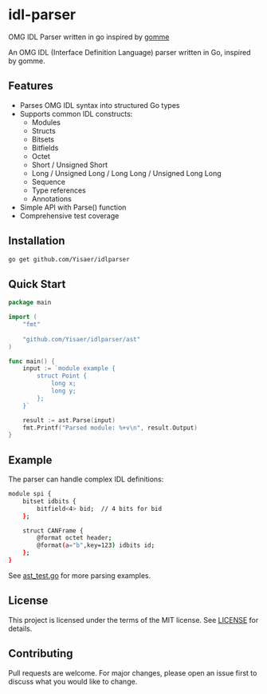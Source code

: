 # idl-parser

OMG IDL Parser written in go inspired by [gomme](https://github.com/oleiade/gomme)

An OMG IDL (Interface Definition Language) parser written in Go, inspired by gomme.

## Features
* Parses OMG IDL syntax into structured Go types
* Supports common IDL constructs:
  * Modules
  * Structs
  * Bitsets
  * Bitfields
  * Octet
  * Short / Unsigned Short
  * Long / Unsigned Long / Long Long / Unsigned Long Long
  * Sequence
  * Type references
  * Annotations
* Simple API with Parse() function
* Comprehensive test coverage

## Installation

```bash
go get github.com/Yisaer/idlparser
```

## Quick Start

```go
package main

import (
	"fmt"
	
	"github.com/Yisaer/idlparser/ast"
)

func main() {
	input := `module example {
		struct Point {
			long x;
			long y;
		};
	}`

	result := ast.Parse(input)
	fmt.Printf("Parsed module: %+v\n", result.Output)
}
```

## Example

The parser can handle complex IDL definitions:

```bash
module spi {
	bitset idbits {
		bitfield<4> bid;  // 4 bits for bid
	};

	struct CANFrame {
		@format octet header;
		@format(a="b",key=123) idbits id;
	};
}
```

See [ast_test.go](./ast/ast_test.go) for more parsing examples.

## License

This project is licensed under the terms of the MIT license. See [LICENSE](./LICENSE) for details.

## Contributing

Pull requests are welcome. For major changes, please open an issue first to discuss what you would like to change.

